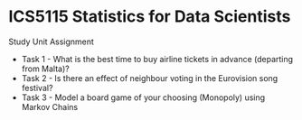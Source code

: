 # ICS5115 Statistics for Data Scientists
Study Unit Assignment

* Task 1 - What is the best time to buy airline tickets in advance (departing from Malta)?
* Task 2 - Is there an effect of neighbour voting in the Eurovision song festival?
* Task 3 - Model a board game of your choosing (Monopoly) using Markov Chains
